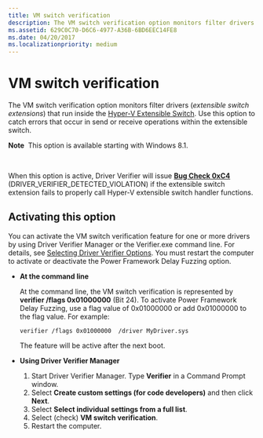 ```yaml
---
title: VM switch verification
description: The VM switch verification option monitors filter drivers (extensible switch extensions) that run inside the Hyper-V Extensible Switch. Use this option to catch errors that occur in send or receive operations within the extensible switch.
ms.assetid: 629C0C70-D6C6-4977-A36B-6BD6EEC14FE8
ms.date: 04/20/2017
ms.localizationpriority: medium
---
```


# VM switch verification


The VM switch verification option monitors filter drivers (*extensible switch extensions*) that run inside the [Hyper-V Extensible Switch](https://msdn.microsoft.com/library/windows/hardware/hh598161). Use this option to catch errors that occur in send or receive operations within the extensible switch.

**Note**  This option is available starting with Windows 8.1.

 

When this option is active, Driver Verifier will issue [**Bug Check 0xC4**](https://msdn.microsoft.com/library/windows/hardware/ff560187) (DRIVER\_VERIFIER\_DETECTED\_VIOLATION) if the extensible switch extension fails to properly call Hyper-V extensible switch handler functions.

## <span id="Activating_this_option"></span><span id="activating_this_option"></span><span id="ACTIVATING_THIS_OPTION"></span>Activating this option


You can activate the VM switch verification feature for one or more drivers by using Driver Verifier Manager or the Verifier.exe command line. For details, see [Selecting Driver Verifier Options](selecting-driver-verifier-options.md). You must restart the computer to activate or deactivate the Power Framework Delay Fuzzing option.

-   **At the command line**

    At the command line, the VM switch verification is represented by **verifier /flags 0x01000000** (Bit 24). To activate Power Framework Delay Fuzzing, use a flag value of 0x01000000 or add 0x01000000 to the flag value. For example:

    ```
    verifier /flags 0x01000000  /driver MyDriver.sys
    ```

    The feature will be active after the next boot.

-   **Using Driver Verifier Manager**

    1.  Start Driver Verifier Manager. Type **Verifier** in a Command Prompt window.
    2.  Select **Create custom settings (for code developers)** and then click **Next**.
    3.  Select **Select individual settings from a full list**.
    4.  Select (check) **VM switch verification**.
    5.  Restart the computer.

 

 





